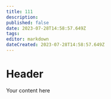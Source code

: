 ```yaml
---
title: 111
description: 
published: false
date: 2023-07-28T14:58:57.649Z
tags: 
editor: markdown
dateCreated: 2023-07-28T14:58:57.649Z
---
```


# Header
Your content here